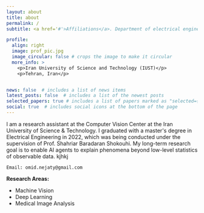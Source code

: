 ```yaml
---
layout: about
title: about
permalink: /
subtitle: <a href='#'>Affiliations</a>. Department of electrical engineering.

profile:
  align: right
  image: prof_pic.jpg
  image_circular: false # crops the image to make it circular
  more_info: >
    <p>Iran University of Science and Technology (IUST)</p>
    <p>Tehran, Iran</p>


news: false  # includes a list of news items
latest_posts: false  # includes a list of the newest posts
selected_papers: true # includes a list of papers marked as "selected={true}"
social: true  # includes social icons at the bottom of the page
---
```

I am a research assistant at the Computer Vision Center at the Iran University of Science & Technology. I graduated with a master's degree in Electrical Engineering in 2022, which was being conducted under the supervision of Prof. Shahriar Baradaran Shokouhi. My long-term research goal is to enable AI agents to explain phenomena beyond low-level statistics of observable data. kjhkj

`Email: omid.nejaty@gmail.com`

**Research Areas:**
- Machine Vision
- Deep Learning
- Medical Image Analysis
